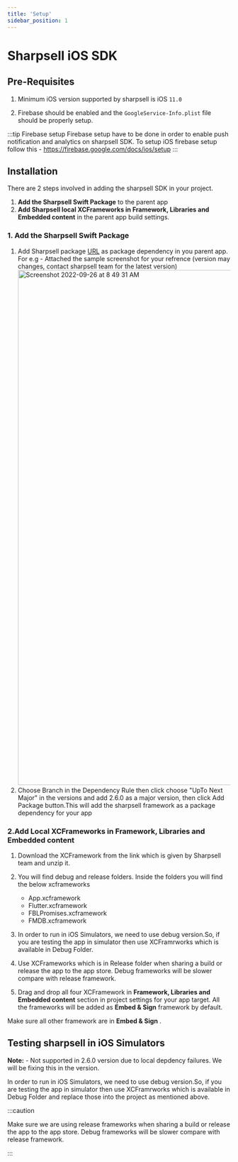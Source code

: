 ```yaml
---
title: 'Setup'
sidebar_position: 1
---
```


# Sharpsell iOS SDK

## Pre-Requisites

1. Minimum iOS version supported by sharpsell is iOS `11.0`
 
2. Firebase should be enabled and the `GoogleService-Info.plist` file should be properly setup.

:::tip Firebase setup
Firebase setup have to be done in order to enable push notification and analytics on sharpsell SDK.
To setup iOS firebase setup follow this - https://firebase.google.com/docs/ios/setup
:::

## Installation

There are 2 steps involved in adding the sharpsell SDK in your project.

1. **Add the Sharpsell Swift Package** to the parent app
2. **Add Sharpsell local XCFrameworks in Framework, Libraries and Embedded content** in the parent
   app build settings.

### 1. Add the Sharpsell Swift Package

1. Add Sharpsell package [URL](https://github.com/enparadigm/SharpsellCore.git) as package
   dependency in you parent app. 
   For e.g - Attached the sample screenshot for your refrence (version may changes, contact sharpsell team for the latest version)
         <img width="1161" alt="Screenshot 2022-09-26 at 8 49 31 AM" src="https://user-images.githubusercontent.com/93570040/192187441-6b09285f-967b-41a4-b953-7e40333bc4f4.png">
2. Choose Branch in the Dependency Rule then click choose "UpTo Next Major" in the versions and add 2.6.0 as a major version,
   then click Add Package button.This will add the sharpsell framework as a package dependency for
   your app

### 2.Add Local XCFrameworks in Framework, Libraries and Embedded content

1. Download the XCFramework from the link which is given by Sharpsell team and unzip it.

2. You will find debug and release folders. Inside the folders you will find the below xcframeworks 
   - App.xcframework 
   - Flutter.xcframework 
   - FBLPromises.xcframework 
   - FMDB.xcframework

3. In order to run in iOS Simulators, we need to use debug version.So, if you are testing the app in
   simulator then use XCFramrworks which is available in Debug Folder.

4. Use XCFrameworks which is in Release folder when sharing a build or release the app to the app
   store. Debug frameworks will be slower compare with release framework.

5. Drag and drop all four XCFramework in **Framework, Libraries and Embedded content** section in
   project settings for your app target. All the frameworks will be added as **Embed & Sign**
   framework by default.

Make sure all other framework are in **Embed & Sign** .

## Testing sharpsell in iOS Simulators

**Note:** - Not supported in 2.6.0 version due to local depdency failures. We will be fixing this in the version.

  In order to run in iOS Simulators, we need to use debug version.So, if you are testing the app in
simulator then use XCFramrworks which is available in Debug Folder and replace those into the
project as mentioned above.


:::caution

Make sure we are using release frameworks when sharing a build or release the app to the
app store. Debug frameworks will be slower compare with release framework.

:::

